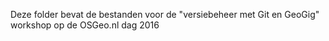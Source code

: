 Deze folder bevat de bestanden voor de "versiebeheer met Git en GeoGig" workshop op de OSGeo.nl dag 2016
